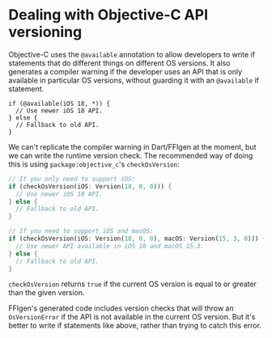 # Dealing with Objective-C API versioning

Objective-C uses the `@available` annotation to allow developers to write if
statements that do different things on different OS versions. It also generates
a compiler warning if the developer uses an API that is only available in
particular OS versions, without guarding it with an `@available` if statement.

```obj-c
if (@available(iOS 18, *)) {
  // Use newer iOS 18 API.
} else {
  // Fallback to old API.
}
```

We can't replicate the compiler warning in Dart/FFIgen at the moment, but we
can write the runtime version check. The recommended way of doing this is using
`package:objective_c`'s `checkOsVersion`:

```dart
// If you only need to support iOS:
if (checkOsVersion(iOS: Version(18, 0, 0))) {
  // Use newer iOS 18 API.
} else {
  // Fallback to old API.
}

// If you need to support iOS and macOS:
if (checkOsVersion(iOS: Version(18, 0, 0), macOS: Version(15, 3, 0))) {
  // Use newer API available in iOS 18 and macOS 15.3.
} else {
  // Fallback to old API.
}
```

`checkOsVersion` returns `true` if the current OS version is equal to or greater
than the given version.

FFIgen's generated code includes version checks that will throw an
`OsVersionError` if the API is not available in the current OS version. But it's
better to write if statements like above, rather than trying to catch this
error.
